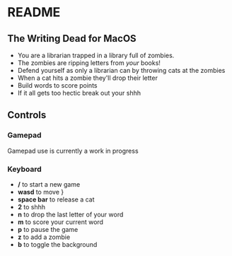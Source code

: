 # README #



## The Writing Dead for MacOS ##

* You are a librarian trapped in a library full of zombies.
* The zombies are ripping letters from _your_ books!
* Defend yourself as only a librarian can by throwing cats at the zombies
* When a cat hits a zombie they'll drop their letter
* Build words to score points
* If it all gets too hectic break out your shhh

## Controls ##
### Gamepad ###
Gamepad use is currently a work in progress

### Keyboard ###
* **/** to start a new game
* **wasd** to move                    }
* **space bar** to release a cat
* **2** to shhh
* **n** to drop the last letter of your word
* **m** to score your current word
* **p** to pause the game
* **z** to add a zombie
* **b** to toggle the background